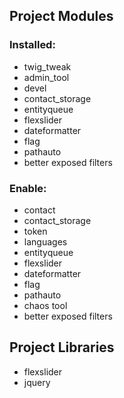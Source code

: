 
## Project Modules

### Installed:

- twig_tweak
- admin_tool
- devel
- contact_storage
- entityqueue
- flexslider
- dateformatter
- flag
- pathauto
- better exposed filters

### Enable:

- contact
- contact_storage
- token
- languages
- entityqueue
- flexslider
- dateformatter
- flag
- pathauto
- chaos tool
- better exposed filters

## Project Libraries

- flexslider
- jquery
